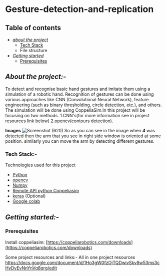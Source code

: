 # Gesture-detection-and-replication
## Table of contents
* [_about the project_](https://github.com/Dhruv454000/Gesture-detection-and-replication/edit/develop/README.md#:~:text=about%20the%20project-,About%20the%20project%3A-,-To%20detect%20and)
  * [Tech Stack](https://github.com/Dhruv454000/Gesture-detection-and-replication/edit/develop/README.md#:~:text=detecting%20different%20gestures.-,Tech%20Stack%3A-,-Technologies%20used%20for)
  * File structure
* [_Getting started_](https://github.com/Dhruv454000/Gesture-detection-and-replication/edit/develop/README.md#:~:text=Google%20colab-,Getting%20started%3A-,-Prerequisites)
  * [Prerequisites](https://github.com/Dhruv454000/Gesture-detection-and-replication/edit/develop/README.md#:~:text=Getting%20started%3A--,Prerequisites,-Install%20coppeliasim%3A%20https)
 
## _About the project:-_
To detect and recognise basic hand gestures and imitate them using a simulation of a robotic hand. Recognition of gestures can be done using various approaches like CNN (Convolutional Neural Network), feature engineering (such as binary thresholding, circle detection, etc.), and others. The simulation will be done using CoppeliaSim.In this project will be focusing on two methods. 1.CNN's(for more information see in project resources link below) 2.opencv(contours detection).

**Images**
![Screenshot (620)](https://user-images.githubusercontent.com/84779934/137144024-60336d59-cdc6-4a74-aa01-94ce4a82bc6b.png)
So as you can see in the image when **_4_** was detected then the arm that you see in right side window is oriented at some position.
similarly you can move the arm by detecting different gestures.

### Tech Stack:-
Technologies used for this project
* [Python](https://www.python.org/)
* [opencv](https://opencv.org/)
* [Numpy](https://numpy.org/doc/#)
* [Remote API python Coppeliasim](https://www.coppeliarobotics.com/helpFiles/en/remoteApiFunctionsPython.htm)
* [keras](https://keras.io/) (Optional)
* [Google colab](https://colab.research.google.com/)

## _Getting started:-_
### Prerequisites
Install coppeliasim:   [https://coppeliarobotics.com/downloads](https://coppeliarobotics.com/downloads)


Some project resources and links:-
All in one project resources
https://docs.google.com/document/d/1Ho3gW0fzOjTQDwivSkv8w53ms3cHyDvEvNnYnVq8qrg/edit

